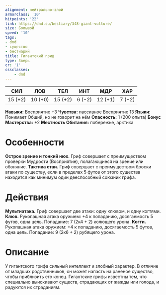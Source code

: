 ```yaml
---
alignment: нейтрально-злой
armorclass: '10'
hitpoints: '22'
link: https://dnd.su/bestiary/348-giant-vulture/
size: Большой
speed: '10'
tags:
- dnd
- существо
- бестиарий
title: Гигантский гриф
type: Зверь
cr: '1'
cssclasses:
    - dnd
---
```



| СИЛ | ЛОВ | ТЕЛ | ИНТ | МДР | ХАР |
|---|---|---|---|---|---|
| 15 (+2) | 10 (+0) | 15 (+2) | 6 (-2) | 12 (+1) | 7 (-2) |
**Навыки:** Восприятие +3
**Чувства:** пассивное Восприятие 13
**Языки:** Понимает Общий, но не говорит на нём
**Опасность:** 1 (200 опыта)
**Бонус Мастерства:** +2
**Местность Обитания:** побережье, арктика


# Особенности
**Острое зрение и тонкий нюх.** Гриф совершает с преимуществом проверки Мудрости (Восприятие), полагающиеся на зрение или обоняние.
**Тактика стаи.** Гриф совершает с преимуществом броски атаки по существу, если в пределах 5 футов от этого существа находится как минимум один дееспособный союзник грифа.


# Действия
**Мультиатака.** Гриф совершает две атаки: одну клювом, и одну когтями.
**Клюв.** Рукопашная атака оружием: +4 к попаданию, досягаемость 5 футов, одна цель. Попадание: 7 (2к4 + 2) колющего урона.
**Когти.** Рукопашная атака оружием: +4 к попаданию, досягаемость 5 футов, одна цель. Попадание: 9 (2к6 + 2) рубящего урона.


# Описание
У гигантского грифа сильный интеллект и злобный характер. В отличие от младших родственников, он может напасть на раненое существо, чтобы приблизить его конец. Гигантские грифы известны тем, что специально выискивают существ, страдающих от жажды или голода, и радуются их страданиям.